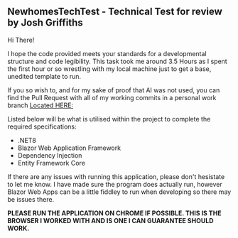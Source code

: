 ## NewhomesTechTest - Technical Test for review by Josh Griffiths

Hi There!

I hope the code provided meets your standards for a developmental structure and code legibility. This  task took me around 3.5 Hours as I spent the first hour or so wrestling with my local machine just to get a base, unedited template to run.

If you so wish to, and for my sake of proof that AI was not used, you can find the Pull Request with all of my working commits in a personal work branch [Located HERE:](https://github.com/LukeKitKat/NewhomesTechTest/pull/1)

Listed below will be what is utilised within the project to complete the required specifications:

* .NET8
* Blazor Web Application Framework
* Dependency Injection
* Entity Framework Core

If there are any issues with running this application, please don't hesistate to let me know. I have made sure the program does actually run, however Blazor Web Apps can be a little fiddley to run when developing so there may be issues there.

**PLEASE RUN THE APPLICATION ON CHROME IF POSSIBLE. THIS IS THE BROWSER I WORKED WITH AND IS ONE I CAN GUARANTEE SHOULD WORK.**

